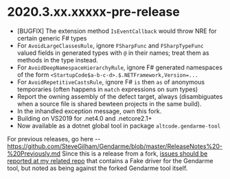 # 2020.3.xx.xxxxx-pre-release

* [BUGFIX] The extension method `IsEventCallback` would throw NRE for certain generic F# types
* For `AvoidLargeClassesRule`, ignore `FSharpFunc` and `FSharpTypeFunc` valued fields in generated types with `@` in their names; treat them as methods in the type instead.
* For `AvoidDeepNamespaceHierarchyRule`, ignore F# generated namespaces of the form `<StartupCode$a-b-c-d>.$.NETFramework,Version=...`
* For `AvoidRepetitiveCastsRule`, ignore F# `is` then `as` of anonymous temporaries (often happens in `match` expressions on sum types)
* Report the owning assembly of the defect target, always (disambiguates when a source file is shared bewteen projects in the same build).
* In the inhandled exception message, own this fork.
* Building on VS2019 for .net4.0 and .netcore2.1+
* Now available as a dotnet global tool in package `altcode.gendarme-tool`

For previous releases, go here -- https://github.com/SteveGilham/Gendarme/blob/master/ReleaseNotes%20-%20Previously.md
Since this is a release from a fork, [issues should be reported at my related repo](https://github.com/SteveGilham/altcode.fake/issues) that contains a Fake driver for the Gendarme tool, but noted as being against the forked Gendarme tool itself.